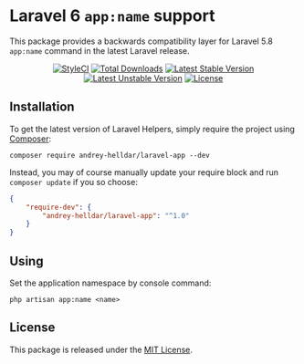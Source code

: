 # Laravel 6 `app:name` support

This package provides a backwards compatibility layer for Laravel 5.8 `app:name` command in the latest Laravel release.

<p align="center">
    <a href="https://styleci.io/repos/208077137"><img src="https://styleci.io/repos/208077137/shield" alt="StyleCI" /></a>
    <a href="https://packagist.org/packages/andrey-helldar/laravel-app"><img src="https://img.shields.io/packagist/dt/andrey-helldar/laravel-app.svg?style=flat-square" alt="Total Downloads" /></a>
    <a href="https://packagist.org/packages/andrey-helldar/laravel-app"><img src="https://poser.pugx.org/andrey-helldar/laravel-app/v/stable?format=flat-square" alt="Latest Stable Version" /></a>
    <a href="https://packagist.org/packages/andrey-helldar/laravel-app"><img src="https://poser.pugx.org/andrey-helldar/laravel-app/v/unstable?format=flat-square" alt="Latest Unstable Version" /></a>
    <a href="LICENSE"><img src="https://poser.pugx.org/andrey-helldar/laravel-app/license?format=flat-square" alt="License" /></a>
</p>


## Installation

To get the latest version of Laravel Helpers, simply require the project using [Composer](https://getcomposer.org):

```
composer require andrey-helldar/laravel-app --dev
```

Instead, you may of course manually update your require block and run `composer update` if you so choose:

```json
{
    "require-dev": {
        "andrey-helldar/laravel-app": "^1.0"
    }
}
```


## Using

Set the application namespace by console command:

```
php artisan app:name <name>
```


## License

This package is released under the [MIT License](LICENSE).
